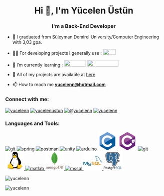 <h1 align="center">Hi 👋, I'm Yücelen Üstün</h1>
<h3 align="center">I'm a Back-End Developer</h3>


- 👋 I graduated from Süleyman Demirel University/Computer Engineering with 3,03 gpa.
- 👨‍💻 For developing projects i generally use : <img src="https://img.shields.io/badge/Java-ED8B00?style=for-the-badge&logo=java&logoColor=white" height="18" width="40">
- 🌱 I’m currently learning : <img src="https://img.shields.io/badge/Spring-6DB33F?style=for-the-badge&logo=spring&logoColor=white" height="21" width="70"> <img src="https://img.shields.io/badge/Spring_Boot-F2F4F9?style=for-the-badge&logo=spring-boot" height="21" width="100">

- 👀 All of my projects are available at [here](https://github.com/yucelenn?tab=repositories)

- 📫 How to reach me **yucelenn@hotmail.com**

<h3 align="left">Connect with me:</h3>
<p align="left">
<a href="https://linkedin.com/in/yucelenn" target="blank"><img align="center" src="https://raw.githubusercontent.com/rahuldkjain/github-profile-readme-generator/master/src/images/icons/Social/linked-in-alt.svg" alt="yucelenn" height="60" width="80" /></a>
<a href="https://instagram.com/yucelenustun" target="blank"><img align="center" src="https://raw.githubusercontent.com/rahuldkjain/github-profile-readme-generator/master/src/images/icons/Social/instagram.svg" alt="yucelenustun" height="60" width="80" /></a>
<a href="https://medium.com/@yucelennn" target="blank"><img align="center" src="https://raw.githubusercontent.com/rahuldkjain/github-profile-readme-generator/master/src/images/icons/Social/medium.svg" alt="@yucelenn" height="60" width="80" /></a>
<a href="https://www.hackerrank.com/yucelenn" target="blank"><img align="center" src="https://raw.githubusercontent.com/rahuldkjain/github-profile-readme-generator/master/src/images/icons/Social/hackerrank.svg" alt="yucelenn" height="60" width="80" /></a>
</p>

<h3 align="left">Languages and Tools:</h3>
<p align="left"> <a href="https://www.java.com/tr/" target="_blank"><img src="https://camo.githubusercontent.com/3220bf0ac0ab62fd72ebe46f2317e16a9daf3f90b7c066bcd6589f0181c113f9/68747470733a2f2f63646e2e776f726c64766563746f726c6f676f2e636f6d2f6c6f676f732f6a6176612e737667" alt="git" width="60" height="65"/>
 </a><a href="https://spring.io/" target="_blank" rel="noreferrer"> <img src="https://www.vectorlogo.zone/logos/springio/springio-icon.svg" alt="spring" width="60" height="60"/> </a><a href="https://postman.com" target="_blank" rel="noreferrer"> <img src="https://www.vectorlogo.zone/logos/getpostman/getpostman-icon.svg" alt="postman" width="60" height="60"/> </a><a href="https://unity.com/" target="_blank" rel="noreferrer"> <img src="https://www.vectorlogo.zone/logos/unity3d/unity3d-icon.svg" alt="unity" width="60" height="60"/> </a> <a href="https://www.arduino.cc/" target="_blank" rel="noreferrer"> <img src="https://cdn.worldvectorlogo.com/logos/arduino-1.svg" alt="arduino" width="60" height="60"/> </a> <a href="https://www.cprogramming.com/" target="_blank" rel="noreferrer"> <img src="https://raw.githubusercontent.com/devicons/devicon/master/icons/c/c-original.svg" alt="c" width="60" height="60"/> </a> <a href="https://www.w3schools.com/cs/" target="_blank" rel="noreferrer"> <img src="https://raw.githubusercontent.com/devicons/devicon/master/icons/csharp/csharp-original.svg" alt="csharp" width="60" height="60"/> </a> <a href="https://git-scm.com/" target="_blank" rel="noreferrer"> <img src="https://www.vectorlogo.zone/logos/git-scm/git-scm-icon.svg" alt="git" width="60" height="60"/> </a> <a href="https://www.linux.org/" target="_blank" rel="noreferrer"> <img src="https://raw.githubusercontent.com/devicons/devicon/master/icons/linux/linux-original.svg" alt="linux" width="60" height="60"/> </a> <a href="https://www.mathworks.com/" target="_blank" rel="noreferrer"> <img src="https://upload.wikimedia.org/wikipedia/commons/2/21/Matlab_Logo.png" alt="matlab" width="60" height="60"/> </a> <a href="https://www.mongodb.com/" target="_blank" rel="noreferrer"> <img src="https://raw.githubusercontent.com/devicons/devicon/master/icons/mongodb/mongodb-original-wordmark.svg" alt="mongodb" width="60" height="60"/> </a> <a href="https://www.microsoft.com/en-us/sql-server" target="_blank" rel="noreferrer"> <img src="https://www.svgrepo.com/show/303229/microsoft-sql-server-logo.svg" alt="mssql" width="60" height="60"/> </a> <a href="https://www.mysql.com/" target="_blank" rel="noreferrer"> <img src="https://raw.githubusercontent.com/devicons/devicon/master/icons/mysql/mysql-original-wordmark.svg" alt="mysql" width="60" height="60"/> </a> <a href="https://www.postgresql.org" target="_blank" rel="noreferrer"> <img src="https://raw.githubusercontent.com/devicons/devicon/master/icons/postgresql/postgresql-original-wordmark.svg" alt="postgresql" width="60" height="60"/> </a></p>

<p><img align="center" src="https://github-readme-stats.vercel.app/api/top-langs?username=yucelenn&show_icons=true&locale=en&layout=compact" alt="yucelenn" /></p>
<p align="left"> <img src="https://komarev.com/ghpvc/?username=yucelenn&label=Profile%20views&color=0e75b6&style=flat" alt="yucelenn" /> </p>
